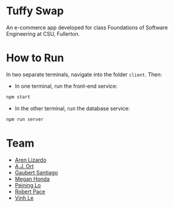 # Tuffy Swap
An e-commerce app developed for class Foundations of Software Engineering at CSU, Fullerton.

# How to Run

In two separate terminals, navigate into the folder `client`. Then:

* In one terminal, run the front-end service:

```sh
npm start
```

* In the other terminal, run the database service:

```sh
npm run server
```

# Team
* [Aren Lizardo](https://github.com/delaureon)
* [A.J. Ort](https://github.com/awesomeaj5)
* [Gaubert Santiago](https://github.com/gaubiago) 
* [Megan Honda](https://github.com/mhonda2)
* [Peining Lo](https://github.com/drbloo)
* [Robert Pace](https://github.com/RpaceIV)
* [Vinh Le](https://github.com/vinhle0210)

